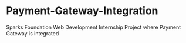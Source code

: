 # Payment-Gateway-Integration
Sparks Foundation Web Development Internship Project where Payment Gateway is integrated 
